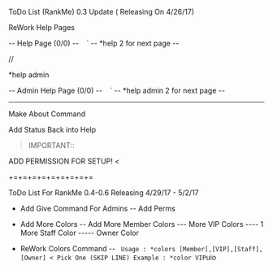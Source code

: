 ToDo List (RankMe) 0.3 Update ( Releasing On 4/26/17)

ReWork Help Pages

-- Help Page (0/0) --
`
`
`
-- *help 2 for next page --

//

*help admin

-- Admin Help Page (0/0) --
`
`
`
-- *help admin 2 for next page --

-----------------------------------------------------

Make About Command

Add Status Back into Help

>IMPORTANT::
>
ADD PERMISSION FOR SETUP!
<

+=+=+=+=+=+=+=+=+=

ToDo List For RankMe 0.4-0.6 Releasing 4/29/17 - 5/2/17

- Add Give Command For Admins
-- Add Perms

- Add More Colors
-- Add More Member Colors
--- More VIP Colors
---- 1 More Staff Color
----- Owner Color

- ReWork Colors Command
-- ``` Usage : *colors [Member],[VIP],[Staff],[Owner] < Pick One (SKIP LINE) Example : *color VIP```uio